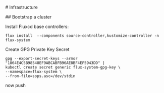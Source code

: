 # Infrastructure 



## Bootstrap a cluster

Install Fluxcd base controllers:

```
flux install  --components source-controller,kustomize-controller -n flux-system
```

Create GPG Private Key Secret

```
gpg --export-secret-keys --armor "1864E4C5B98548EF9ABCABFB96AE8BF4EF5943DD" |
kubectl create secret generic flux-system-gpg-key \
--namespace=flux-system \
--from-file=sops.asc=/dev/stdin
```


now push






